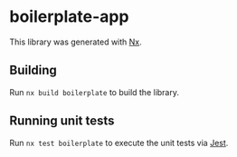 # boilerplate-app

This library was generated with [Nx](https://nx.dev).

## Building

Run `nx build boilerplate` to build the library.

## Running unit tests

Run `nx test boilerplate` to execute the unit tests via [Jest](https://jestjs.io).
